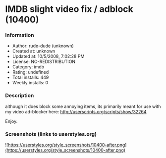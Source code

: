 # IMDB slight video fix / adblock (10400)

### Information
- Author: rude-dude (unknown)
- Created at: unknown
- Updated at: 10/5/2008, 7:02:28 PM
- License: NO-REDISTRIBUTION
- Category: imdb
- Rating: undefined
- Total installs: 449
- Weekly installs: 0


### Description
although it does block some annoying items, its primarily meant for use with my video ad-blocker here:
http://userscripts.org/scripts/show/32264


Enjoy.


### Screenshots (links to userstyles.org)
![https://userstyles.org/style_screenshots/10400-after.png](https://userstyles.org/style_screenshots/10400-after.png)


